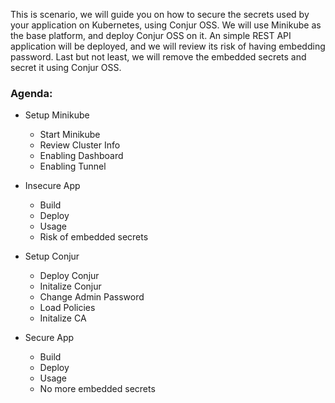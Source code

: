 This is scenario, we will guide you on how to secure the secrets used by your application on Kubernetes, using Conjur OSS.
We will use Minikube as the base platform, and deploy Conjur OSS on it.
An simple REST API application will be deployed, and we will review its risk of having embedding password.
Last but not least, we will remove the embedded secrets and secret it using Conjur OSS.

### Agenda:
- Setup Minikube
  - Start Minikube
  - Review Cluster Info
  - Enabling Dashboard
  - Enabling Tunnel  
  
- Insecure App
  - Build 
  - Deploy
  - Usage
  - Risk of embedded secrets

- Setup Conjur
  - Deploy Conjur
  - Initalize Conjur
  - Change Admin Password
  - Load Policies
  - Initalize CA

- Secure App
  - Build
  - Deploy
  - Usage
  - No more embedded secrets
